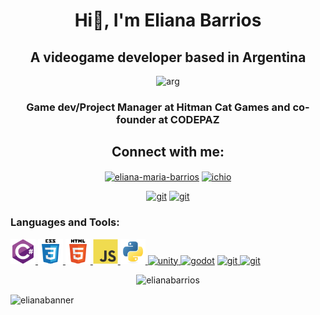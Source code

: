 <h1 align="center">Hi👋, I'm Eliana Barrios </h1>
<h2 align="center">A videogame developer based in Argentina</h2>
<p align="center"> <img src="https://img.itch.zone/aW1nLzEzNTAwODUxLnBuZw==/original/awEVUK.png" height="40" width="40" alt="arg"> </p>

<h3 align="center">Game dev/Project Manager at Hitman Cat Games and co-founder at CODEPAZ </h3>

<h2 align="center">Connect with me:</h2>

<p align="center">
<a href="https://linkedin.com/in/eliana-maria-barrios" target="blank"><img align="center" src="https://raw.githubusercontent.com/rahuldkjain/github-profile-readme-generator/master/src/images/icons/Social/linked-in-alt.svg" alt="eliana-maria-barrios" height="30" width="40" /></a> <a href="https://elianabarrios.itch.io" target="blank"><img align="center" src="https://static-00.iconduck.com/assets.00/itch-io-icon-512x512-wwio9bi8.png" alt="ichio" height="40" width="40" /></a>
</p>

<p align="center">
<a href="https://linktr.ee/code.paz" target="blank"> <img aling="center" src="https://img.itch.zone/aW1nLzEzNTAwOTkxLnBuZw==/original/6PnxHg.png" alt="git" width="40" height="40"/></a> <a href="https://linktr.ee/hitmancatgames" target="blank"> <img aling="center" src="https://img.itch.zone/aW1nLzEzNTAwOTk4LnBuZw==/original/4HOfCu.png" alt="git" width="40" height="40"/> </a>
</p>

<h3 align="left">Languages and Tools:</h3>
<p align="left"> <a href="https://www.w3schools.com/cs/" target="_blank" rel="noreferrer"> <img src="https://raw.githubusercontent.com/devicons/devicon/master/icons/csharp/csharp-original.svg" alt="csharp" width="40" height="40"/> </a> <a href="https://www.w3schools.com/css/" target="_blank" rel="noreferrer"> <img src="https://raw.githubusercontent.com/devicons/devicon/master/icons/css3/css3-original-wordmark.svg" alt="css3" width="40" height="40"/> </a> <a href="https://www.w3.org/html/" target="_blank" rel="noreferrer"> <img src="https://raw.githubusercontent.com/devicons/devicon/master/icons/html5/html5-original-wordmark.svg" alt="html5" width="40" height="40"/> </a> <a href="https://developer.mozilla.org/en-US/docs/Web/JavaScript" target="_blank" rel="noreferrer"> <img src="https://raw.githubusercontent.com/devicons/devicon/master/icons/javascript/javascript-original.svg" alt="javascript" width="40" height="40"/> </a> <a href="https://www.python.org" target="_blank" rel="noreferrer"> <img src="https://raw.githubusercontent.com/devicons/devicon/master/icons/python/python-original.svg" alt="python" width="40" height="40"/> </a> <a href="https://unity.com/" target="_blank" rel="noreferrer"> <img src="https://www.vectorlogo.zone/logos/unity3d/unity3d-icon.svg" alt="unity" width="40" height="40"/> </a> <a href="https://godotengine.org" target="_blank" rel="noreferrer"> <img src="https://www.vectorlogo.zone/logos/godotengine/godotengine-icon.svg" alt="godot" width="40" height="40"/></a> <a href="https://git-scm.com/" target="_blank" rel="noreferrer"> <img src="https://www.vectorlogo.zone/logos/git-scm/git-scm-icon.svg" alt="git" width="40" height="40"/> </a> <a href="https://trello.com" target="_blank" rel="noreferrer"> <img src="https://www.vectorlogo.zone/logos/trello/trello-icon.svg" alt="git" width="40" height="40"/> </a> </p>


<p align="center"><img src="https://github-readme-stats.vercel.app/api/top-langs?username=elianabarrios&show_icons=true&locale=en&layout=compact&theme=transparent" alt="elianabarrios" /></p>


<img align="center" src="https://img.itch.zone/aW1nLzEzNTAwNzU5LnBuZw==/original/DX3IGw.png" width="1080" alt="elianabanner">
